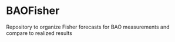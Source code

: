 # BAOFisher
Repository to organize Fisher forecasts for BAO measurements and compare to realized results
